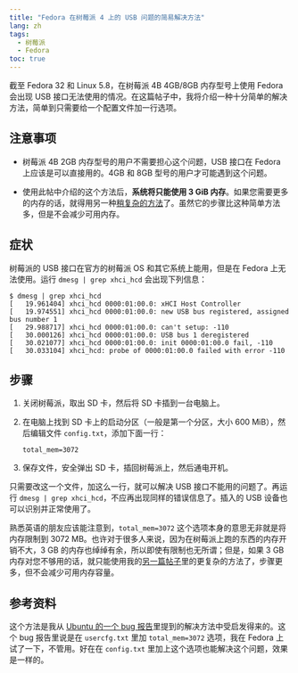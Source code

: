 ```yaml
---
title: "Fedora 在树莓派 4 上的 USB 问题的简易解决方法"
lang: zh
tags:
  - 树莓派
  - Fedora
toc: true
---
```


截至 Fedora 32 和 Linux 5.8，在树莓派 4B 4GB/8GB 内存型号上使用 Fedora 会出现 USB 接口无法使用的情况。在这篇帖子中，我将介绍一种十分简单的解决方法，简单到只需要给一个配置文件加一行选项。

## 注意事项

- 树莓派 4B 2GB 内存型号的用户不需要担心这个问题，USB 接口在 Fedora 上应该是可以直接用的。4GB 和 8GB 型号的用户才可能遇到这个问题。

- 使用此帖中介绍的这个方法后，**系统将只能使用 3 GiB 内存**。如果您需要更多的内存的话，就得用另一种[稍复杂的方法](/2020/09/21/raspi4-fedora-usb-complex.html)了。虽然它的步骤比这种简单方法多，但是不会减少可用内存。

## 症状

树莓派的 USB 接口在官方的树莓派 OS 和其它系统上能用，但是在 Fedora 上无法使用。运行 `dmesg | grep xhci_hcd` 会出现下列信息：

```console
$ dmesg | grep xhci_hcd
[   19.961404] xhci_hcd 0000:01:00.0: xHCI Host Controller
[   19.974551] xhci_hcd 0000:01:00.0: new USB bus registered, assigned bus number 1
[   29.988717] xhci_hcd 0000:01:00.0: can't setup: -110
[   30.000126] xhci_hcd 0000:01:00.0: USB bus 1 deregistered
[   30.021077] xhci_hcd 0000:01:00.0: init 0000:01:00.0 fail, -110
[   30.033104] xhci_hcd: probe of 0000:01:00.0 failed with error -110
```

## 步骤

1. 关闭树莓派，取出 SD 卡，然后将 SD 卡插到一台电脑上。

2. 在电脑上找到 SD 卡上的启动分区（一般是第一个分区，大小 600 MiB），然后编辑文件 `config.txt`，添加下面一行：

   ```
   total_mem=3072
   ```

3. 保存文件，安全弹出 SD 卡，插回树莓派上，然后通电开机。

只需要改这一个文件，加这么一行，就可以解决 USB 接口不能用的问题了。再运行 `dmesg | grep xhci_hcd`，不应再出现同样的错误信息了。插入的 USB 设备也可以识别并正常使用了。

熟悉英语的朋友应该能注意到，`total_mem=3072` 这个选项本身的意思无非就是将内存限制到 3072 MB。也许对于很多人来说，因为在树莓派上跑的东西的内存开销不大，3 GB 的内存也绰绰有余，所以即使有限制也无所谓；但是，如果 3 GB 内存对您不够用的话，就只能使用我的[另一篇帖子](/2020/09/21/raspi4-fedora-usb-complex.html)里的更复杂的方法了，步骤更多，但不会减少可用内存容量。

## 参考资料

这个方法是我从 [Ubuntu 的一个 bug 报告](https://bugs.launchpad.net/ubuntu/+source/linux-raspi2/+bug/1848790)里提到的解决方法中受启发得来的。这个 bug 报告里说是在 `usercfg.txt` 里加 `total_mem=3072` 选项，我在 Fedora 上试了一下，不管用。好在在 `config.txt` 里加上这个选项也能解决这个问题，效果是一样的。
